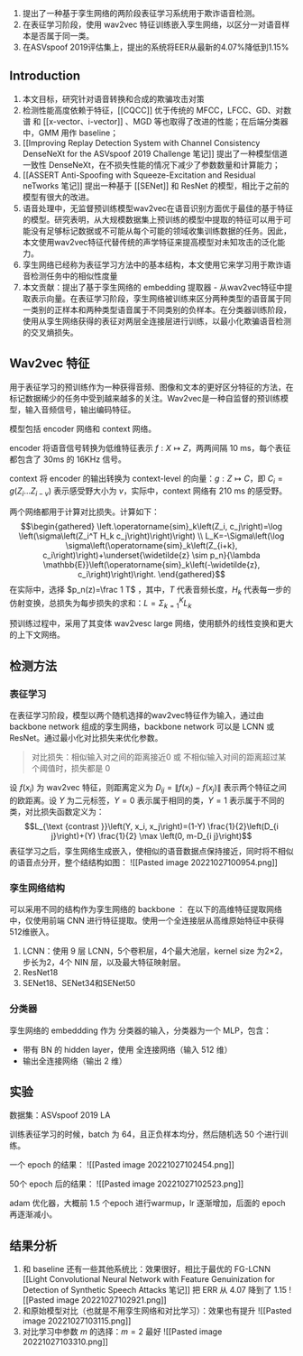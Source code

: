 1. 提出了一种基于孪生网络的两阶段表征学习系统用于欺诈语音检测。
2. 在表征学习阶段，使用 wav2vec 特征训练嵌入孪生网络，以区分一对语音样本是否属于同一类。
3. 在ASVspoof 2019评估集上，提出的系统将EER从最新的4.07%降低到1.15%


## Introduction
1. 本文目标，研究针对语音转换和合成的欺骗攻击对策
2. 检测性能高度依赖于特征，[[CQCC]] 优于传统的 MFCC，LFCC、GD、对数谱 和 [[x-vector、i-vector]] 、MGD 等也取得了改进的性能；在后端分类器中，GMM 用作 baseline；
3. [[Improving Replay Detection System with Channel Consistency DenseNeXt for the ASVspoof 2019 Challenge 笔记]] 提出了一种模型信道一致性 DenseNeXt，在不损失性能的情况下减少了参数数量和计算能力；
4. [[ASSERT Anti-Spoofing with Squeeze-Excitation and Residual neTworks 笔记]] 提出一种基于 [[SENet]] 和 ResNet 的模型，相比于之前的模型有很大的改进。
5. 语音处理中，无监督预训练模型wav2vec在语音识别方面优于最佳的基于特征的模型。研究表明，从大规模数据集上预训练的模型中提取的特征可以用于可能没有足够标记数据或不可能从每个可能的领域收集训练数据的任务。因此，本文使用wav2vec特征代替传统的声学特征来提高模型对未知攻击的泛化能力。
6. 孪生网络已经称为表征学习方法中的基本结构，本文使用它来学习用于欺诈语音检测任务中的相似性度量
7. 本文贡献：提出了基于孪生网络的 embedding 提取器 - 从wav2vec特征中提取表示向量。在表征学习阶段，孪生网络被训练来区分两种类型的语音属于同一类别的正样本和两种类型语音属于不同类别的负样本。在分类器训练阶段，使用从孪生网络获得的表征对两层全连接层进行训练，以最小化欺骗语音检测的交叉熵损失。


## Wav2vec 特征
用于表征学习的预训练作为一种获得音频、图像和文本的更好区分特征的方法，在标记数据稀少的任务中受到越来越多的关注。Wav2vec是一种自监督的预训练模型，输入音频信号，输出编码特征。

模型包括 encoder 网络和 context 网络。

encoder 将语音信号转换为低维特征表示 $f: X \mapsto Z$，两两间隔 10 ms，每个表征都包含了 30ms 的 16KHz 信号。

context 将 encoder 的输出转换为 context-level 的向量：$g: Z \mapsto C$，即 $C_i=g\left(Z_i \ldots Z_{i-v}\right)$ 表示感受野大小为 $v$，实际中，context 网络有 210 ms 的感受野。

两个网络都用于计算对比损失。计算如下：
$$\begin{gathered}
\left.\operatorname{sim}_k\left(Z_i, c_j\right)=\log \left(\sigma\left(Z_i^T H_k c_j\right)\right)\right) \\
L_K=-\Sigma\left(\log \sigma\left(\operatorname{sim}_k\left(Z_{i+k}, c_i\right)\right)+\underset{\widetilde{z} \sim p_n}{\lambda \mathbb{E}}\left(\operatorname{sim}_k\left(-\widetilde{z}, c_i\right)\right)\right.
\end{gathered}$$
在实际中，选择 $p_n(z)=\frac 1 T$ ，其中，$T$ 代表音频长度，$H_k$ 代表每一步的仿射变换，总损失为每步损失的求和：$L=\Sigma_{k=1}^K L_k$

预训练过程中，采用了其变体 wav2vesc large 网络，使用额外的线性变换和更大的上下文网络。

## 检测方法

### 表征学习

在表征学习阶段，模型以两个随机选择的wav2vec特征作为输入，通过由 backbone network 组成的孪生网络，backbone network 可以是 LCNN 或 ResNet。通过最小化对比损失来优化参数。

> 对比损失：相似输入对之间的距离接近0 或 不相似输入对间的距离超过某个阈值时，损失都是 0

设 $f(x_i)$ 为 wav2vec 特征，则距离定义为 $D_{i j}=\left\|f\left(x_i\right)-f\left(x_j\right)\right\|$ 表示两个特征之间的欧距离。设 $Y$ 为二元标签，$Y=0$ 表示属于相同的类，$Y=1$ 表示属于不同的类，对比损失函数定义为：
$$L_{\text {contrast }}\left(Y, x_i, x_j\right)=(1-Y) \frac{1}{2}\left(D_{i j}\right)+(Y) \frac{1}{2} \max \left(0, m-D_{i j}\right)$$
表征学习之后，孪生网络生成嵌入，使相似的语音数据点保持接近，同时将不相似的语音点分开，整个结结构如图：
![[Pasted image 20221027100954.png]]

### 孪生网络结构

可以采用不同的结构作为孪生网络的 backbone ：
在以下的高维特征提取网络中，仅使用前端 CNN 进行特征提取。使用一个全连接层从高维原始特征中获得512维嵌入。

1. LCNN：使用 9 层 LCNN，5个卷积层，4个最大池层，kernel size 为2×2，步长为2，4个 NIN 层，以及最大特征映射层。
2. ResNet18
3. SENet18、SENet34和SENet50

### 分类器

孪生网络的 embeddding 作为 分类器的输入，分类器为一个 MLP，包含：
+ 带有 BN 的 hidden layer，使用 全连接网络（输入 512 维）
+ 输出全连接网络（输出 2 维）

## 实验
数据集：ASVspoof 2019 LA

训练表征学习的时候，batch 为 64，且正负样本均分，然后随机选 50 个进行训练。

一个 epoch 的结果：
![[Pasted image 20221027102454.png]]

50个 epoch 后的结果：
![[Pasted image 20221027102523.png]]

adam 优化器，大概前 1.5 个epoch 进行warmup，lr 逐渐增加，后面的 epoch 再逐渐减小。


##  结果分析

1. 和 baseline 还有一些其他系统比：效果很好，相比于最优的 FG-LCNN [[Light Convolutional Neural Network with Feature Genuinization for Detection of Synthetic Speech Attacks 笔记]] 把 ERR 从 4.07 降到了 1.15
![[Pasted image 20221027102921.png]]
2. 和原始模型对比（也就是不用孪生网络和对比学习）：效果也有提升
![[Pasted image 20221027103115.png]]
3. 对比学习中参数 $m$ 的选择：$m=2$ 最好
![[Pasted image 20221027103310.png]]

